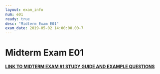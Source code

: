 ```yaml
---
layout: exam_info
num: e01
ready: true
desc: "Midterm Exam E01"
exam_date: 2019-05-02 14:00:00.00-7
---
```


# Midterm Exam E01

<a href="me1_prep.pdf"><b>LINK TO MIDTERM EXAM #1 STUDY GUIDE AND EXAMPLE QUESTIONS</b></a>

